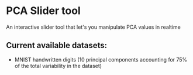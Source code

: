 # PCA Slider tool
An interactive slider tool that let's you manipulate PCA values in realtime

## Current available datasets:
  - MNIST handwritten digits (10 principal components accounting for 75% of the total variability in the dataset)

